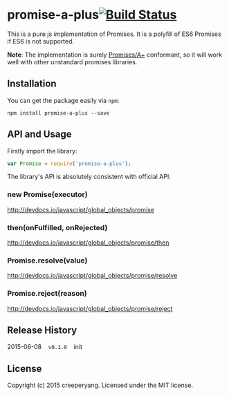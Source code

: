# promise-a-plus[![Build Status](https://travis-ci.org/creeperyang/promise-a-plus.svg?branch=master)](https://travis-ci.org/creeperyang/promise-a-plus)

This is a pure js implementation of Promises. It is a polyfill of ES6 Promises if ES6 is not supported.

**Note**: The implementation is surely [Promises/A+](https://promisesaplus.com/) conformant, so it will work well with other unstandard promises libraries.

## Installation

You can get the package easily via `npm`:

```shell
npm install promise-a-plus --save
```

## API and Usage

Firstly import the library:

```js
var Promise = require('promise-a-plus');
```

The library's API is absolutely consistent with official API.

### new Promise(executor)

<http://devdocs.io/javascript/global_objects/promise>

### then(onFulfilled, onRejected)

<http://devdocs.io/javascript/global_objects/promise/then>


### Promise.resolve(value)

<http://devdocs.io/javascript/global_objects/promise/resolve>

### Promise.reject(reason)

<http://devdocs.io/javascript/global_objects/promise/reject>


## Release History

2015-06-08&nbsp;&nbsp;&nbsp;&nbsp;`v0.1.0`&nbsp;&nbsp;&nbsp;&nbsp;init


## License
Copyright (c) 2015 creeperyang. Licensed under the MIT license.